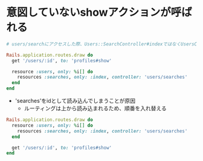 # 意図していないshowアクションが呼ばれる

```ruby
# users/searchにアクセスした際、Users::SearchController#indexではなくUsersController#showが呼ばれる

Rails.application.routes.draw do
  get '/users/:id', to: 'profiles#show'

  resource :users, only: %i[] do
    resources :searches, only: :index, controller: 'users/searches'
  end
end
```

- 'searches'をidとして読み込んでしまうことが原因
  - ルーティングは上から読み込まれるため、順番を入れ替える

```ruby
Rails.application.routes.draw do
  resource :users, only: %i[] do
    resources :searches, only: :index, controller: 'users/searches'
  end

  get '/users/:id', to: 'profiles#show'
end
```
